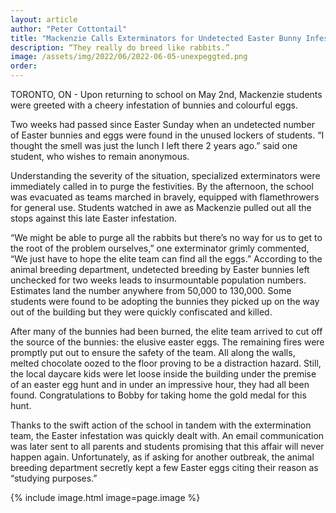 ```yaml
---
layout: article
author: "Peter Cottontail"
title: "Mackenzie Calls Exterminators for Undetected Easter Bunny Infestation"
description: “They really do breed like rabbits.”
image: /assets/img/2022/06/2022-06-05-unexpeggted.png
order:
---
```


TORONTO, ON - Upon returning to school on May 2nd, Mackenzie students were greeted with a cheery infestation of bunnies and colourful eggs.

Two weeks had passed since Easter Sunday when an undetected number of Easter bunnies and eggs were found in the unused lockers of students. “I thought the smell was just the lunch I left there 2 years ago.” said one student, who wishes to remain anonymous.

Understanding the severity of the situation, specialized exterminators were immediately called in to purge the festivities. By the afternoon, the school was evacuated as teams marched in bravely, equipped with flamethrowers for general use. Students watched in awe as Mackenzie pulled out all the stops against this late Easter infestation.

“We might be able to purge all the rabbits but there’s no way for us to get to the root of the problem ourselves,” one exterminator grimly commented, “We just have to hope the elite team can find all the eggs.” According to the animal breeding department, undetected breeding by Easter bunnies left unchecked for two weeks leads to insurmountable population numbers. Estimates land the number anywhere from 50,000 to 130,000. Some students were found to be adopting the bunnies they picked up on the way out of the building but they were quickly confiscated and killed.

After many of the bunnies had been burned, the elite team arrived to cut off the source of the bunnies: the elusive easter eggs. The remaining fires were promptly put out to ensure the safety of the team. All along the walls, melted chocolate oozed to the floor proving to be a distraction hazard. Still, the local daycare kids were let loose inside the building under the premise of an easter egg hunt and in under an impressive hour, they had all been found. Congratulations to Bobby for taking home the gold medal for this hunt.

Thanks to the swift action of the school in tandem with the extermination team, the Easter infestation was quickly dealt with. An email communication was later sent to all parents and students promising that this affair will never happen again. Unfortunately, as if asking for another outbreak, the animal breeding department secretly kept a few Easter eggs citing their reason as “studying purposes.”

{% include image.html image=page.image %}
